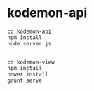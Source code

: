kodemon-api
===========

    cd kodemon-api
    npm install
    node server.js


    cd kodemon-view
    npm install
    bower install
    grunt serve

